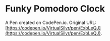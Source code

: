 # Funky Pomodoro Clock 

A Pen created on CodePen.io. Original URL: [https://codepen.io/VirtualSilvr/pen/ExbLeQJ](https://codepen.io/VirtualSilvr/pen/ExbLeQJ).


